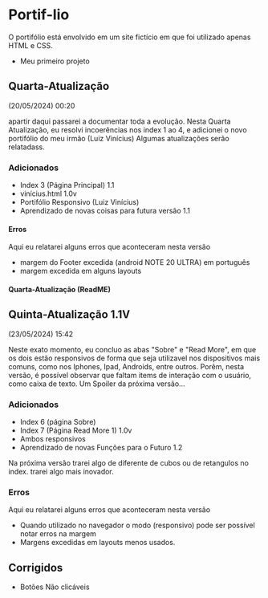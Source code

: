 # Portif-lio
O portifólio está envolvido em um site fictício em que foi utilizado apenas HTML e CSS.
  - Meu primeiro projeto

## Quarta-Atualização
(20/05/2024) 00:20

apartir daqui passarei a documentar toda a evolução. Nesta Quarta Atualização, eu resolvi incoerências nos index 1 ao 4, e adicionei
o novo portifólio do meu irmão (Luiz Vinícius) Algumas atualizações serão
relatadass.
### Adicionados
- Index 3 (Página Principal) 1.1
- vinícius.html 1.0v
- Portifólio Responsivo (Luiz Vinícius)
- Aprendizado de novas coisas para futura versão 1.1

#### Erros
Aqui eu relatarei alguns erros que aconteceram nesta versão
- margem do Footer excedida (android NOTE 20 ULTRA) em português
- margem excedida em alguns layouts

#### Quarta-Atualização (ReadME)

## Quinta-Atualização 1.1V
(23/05/2024) 15:42

Neste exato momento, eu concluo as abas "Sobre" e "Read More", em que os dois estão responsivos de forma que seja utilizavel nos dispositivos mais comuns, como nos
Iphones, Ipad, Androids, entre outros. Porêm, nesta versão, é possível observar que faltam items de interação com o usuário, como caixa de texto. Um Spoiler da próxima versão...

### Adicionados
- Index 6 (página Sobre)
- Index 7 (Página Read More 1) 1.0v
- Ambos responsivos
- Aprendizado de novas Funções para o Futuro 1.2

Na próxima versão trarei algo de diferente de cubos ou de retangulos no index. trarei algo mais inovador.

### Erros
Aqui eu relatarei alguns erros que aconteceram nesta versão
- Quando utilizado no navegador o modo (responsivo) pode ser possível notar erros na margem
- Margens excedidas em layouts menos usados.

## Corrigidos
- Botões Não clicáveis